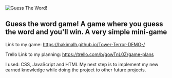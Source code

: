 ![Guess The Word!](https://github.com/user-attachments/assets/8a509a12-0bf6-407d-bacb-d3fecd27d45f)
## Guess the word game! A game where you guess the word and you'll win. A very simple mini-game


Link to my game: https://hakimalh.github.io/Tower-Terror-DEMO-/

Trello Link to my planning: https://trello.com/b/gowTnL0Z/game-plans

I used: CSS, JavaScript and HTML 
My next step is to implement my new earned knowledge while doing the project to other future projects.


